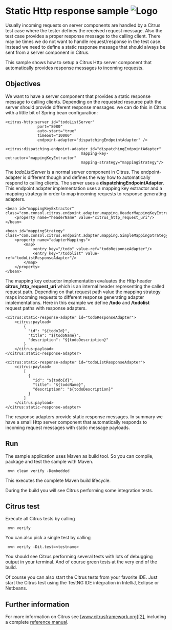 Static Http response sample ![Logo][1]
==============

Usually incoming requests on server components are handled by a Citrus test case where the tester defines the received request message. Also the test
case provides a proper response message to the calling client. There may be times we do not want to handle request/response in the test case. Instead we
need to define a static response message that should always be sent from a server component in Citrus.

This sample shows how to setup a Citrus Http server component that automatically provides response messages to incoming requests.

Objectives
---------

We want to have a server component that provides a static response message to calling clients. Depending on the requested resource path the server
should provide different response messages. we can do this in Citrus with a little bit of Spring bean configuration:

```
<citrus-http:server id="todoListServer"
              port="8080"
              auto-start="true"
              timeout="10000"
              endpoint-adapter="dispatchingEndpointAdapter" />

<citrus:dispatching-endpoint-adapter id="dispatchingEndpointAdapter"
                                 mapping-key-extractor="mappingKeyExtractor"
                                 mapping-strategy="mappingStrategy"/>
```

The *todoListServer* is a normal server component in Citrus. The endpoint-adapter is different though and defines the way how to automatically respond to calling clients.
The server uses a **dispatchingEndpointAdapter**. This endpoint adapter implementation uses a mapping key extractor and a mapping strategy in order to map incoming requests to response generating
adapters.

```
<bean id="mappingKeyExtractor" class="com.consol.citrus.endpoint.adapter.mapping.HeaderMappingKeyExtractor">
    <property name="headerName" value="citrus_http_request_uri"/>
</bean>

<bean id="mappingStrategy" class="com.consol.citrus.endpoint.adapter.mapping.SimpleMappingStrategy">
    <property name="adapterMappings">
        <map>
            <entry key="/todo" value-ref="todoResponseAdapter"/>
            <entry key="/todolist" value-ref="todoListResponseAdapter"/>
        </map>
    </property>
</bean>
```

The mapping key extractor implementation evaluates the Http header **citrus_http_request_uri** which is an internal header representing the called request path. Depending on that request path value the
mapping strategy maps incoming requests to different response generating adapter implementations. Here in this example we define **/todo** and **/todolist** request paths with response
adapters.

```
<citrus:static-response-adapter id="todoResponseAdapter">
    <citrus:payload>
        {
          "id": "${todoId}",
          "title": "${todoName}",
          "description": "${todoDescription}"
        }
    </citrus:payload>
</citrus:static-response-adapter>

<citrus:static-response-adapter id="todoListResponseAdapter">
    <citrus:payload>
        [
          {
            "id": "${todoId}",
            "title": "${todoName}",
            "description": "${todoDescription}"
          }
        ]
    </citrus:payload>
</citrus:static-response-adapter>
```

The response adapters provide static response messages. In summary we have a small Http server component that automatically responds to incoming request messages
with static message payloads.

Run
---------

The sample application uses Maven as build tool. So you can compile, package and test the
sample with Maven.
 
     mvn clean verify -Dembedded
    
This executes the complete Maven build lifecycle.

During the build you will see Citrus performing some integration tests.

Citrus test
---------

Execute all Citrus tests by calling

     mvn verify

You can also pick a single test by calling

     mvn verify -Dit.test=<testname>

You should see Citrus performing several tests with lots of debugging output in your terminal. 
And of course green tests at the very end of the build.

Of course you can also start the Citrus tests from your favorite IDE.
Just start the Citrus test using the TestNG IDE integration in IntelliJ, Eclipse or Netbeans.

Further information
---------

For more information on Citrus see [www.citrusframework.org][2], including
a complete [reference manual][3].

 [1]: http://www.citrusframework.org/img/brand-logo.png "Citrus"
 [2]: http://www.citrusframework.org
 [3]: http://www.citrusframework.org/reference/html/
 [4]: http://www.citrusframework.org/reference/html/validation-json.html
